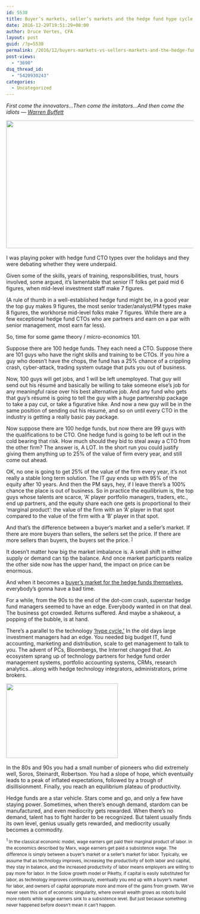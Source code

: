 ```yaml
---
id: 5538
title: Buyer’s markets, seller’s markets and the hedge fund hype cycle
date: 2016-12-29T19:51:29+00:00
author: Druce Vertes, CFA
layout: post
guid: /?p=5538
permalink: /2016/12/buyers-markets-vs-sellers-markets-and-the-hedge-fund-hype-cycle/
post-views:
  - "3690"
dsq_thread_id:
  - "5420930243"
categories:
  - Uncategorized
---
```

_First come the innovators…Then come the imitators…And then come the idiots &#8212; [Warren Buffett](https://hbr.org/2008/10/wisdom-of-warren-buffet-on-imi)_

[<img src="/uploads/2016/12/businessweek.png.CROP_.cq5dam_web_1280_1280_png.png" alt="" width="615" height="343" class="aligncenter size-full wp-image-5539" srcset="/uploads/2016/12/businessweek.png.CROP_.cq5dam_web_1280_1280_png.png 615w, /uploads/2016/12/businessweek.png.CROP_.cq5dam_web_1280_1280_png-300x167.png 300w" sizes="(max-width: 615px) 100vw, 615px" />](http://www.businessweek.com/articles/2013-07-11/why-hedge-funds-glory-days-may-be-gone-for-good)

I was playing poker with hedge fund CTO types over the holidays and they were debating whether they were underpaid. 

Given some of the skills, years of training, responsibilities, trust, hours involved, some argued, it&#8217;s lamentable that senior IT folks get paid mid 6 figures, when mid-level investment staff make 7 figures. 

(A rule of thumb in a well-established hedge fund might be, in a good year the top guy makes 9 figures, the most senior trader/analyst/PM types make 8 figures, the workhorse mid-level folks make 7 figures. While there are a few exceptional hedge fund CTOs who are partners and earn on a par with senior management, most earn far less).

So, time for some game theory / micro-economics 101.

Suppose there are 100 hedge funds. They each need a CTO. Suppose there are 101 guys who have the right skills and training to be CTOs. If you hire a guy who doesn&#8217;t have the chops, the fund has a 25% chance of a crippling crash, cyber-attack, trading system outage that puts you out of business. 

Now, 100 guys will get jobs, and 1 will be left unemployed. That guy will send out his résumé and basically be willing to take someone else&#8217;s job for any meaningful raise over his best alternative job. And any fund who gets that guy&#8217;s résumé is going to tell the guy with a huge partnership package to take a pay cut, or take a figurative hike. And now a new guy will be in the same position of sending out his résumé, and so on until every CTO in the industry is getting a really basic pay package.

Now suppose there are 100 hedge funds, but now there are 99 guys with the qualifications to be CTO. One hedge fund is going to be left out in the cold bearing that risk. How much should they bid to steal away a CTO from the other firm? The answer is, A LOT. In the short run you could justify giving them anything up to 25% of the value of firm every year, and still come out ahead.

OK, no one is going to get 25% of the value of the firm every year, it&#8217;s not really a stable long term solution. The IT guy ends up with 95% of the equity after 10 years. And then the PM says, hey, if I leave there&#8217;s a 100% chance the place is out of business. So in practice the equilibrium is, the top guys whose talents are scarce, &#8216;A&#8217; player portfolio managers, traders, etc., end up partners, and the equity share each one gets is proportional to their &#8216;marginal product&#8217;: the value of the firm with an &#8216;A&#8217; player in that spot compared to the value of the firm with a &#8216;B&#8217; player in that spot.

And that&#8217;s the difference between a buyer&#8217;s market and a seller&#8217;s market. If there are more buyers than sellers, the sellers set the price. If there are more sellers than buyers, the buyers set the price. <small><sup><a href="#1">1</a></sup></small>

It doesn&#8217;t matter how big the market imbalance is. A small shift in either supply or demand can tip the balance. And once market participants realize the other side now has the upper hand, the impact on price can be enormous.

And when it becomes a [buyer&#8217;s market for the hedge funds themselves](https://www.bloomberg.com/news/articles/2016-12-29/hedge-fund-agonistes-not-even-donald-trump-can-ease-the-pain), everybody&#8217;s gonna have a bad time. 

For a while, from the 90s to the end of the dot-com crash, superstar hedge fund managers seemed to have an edge. Everybody wanted in on that deal. The business got crowded. Returns suffered. And maybe a shakeout, a popping of the bubble, is at hand.

There&#8217;s a parallel to the technology [&#8216;hype cycle.&#8217;](https://en.wikipedia.org/wiki/Hype_cycle) In the old days large investment managers had an edge. You needed big budget IT, fund accounting, marketing and distribution, scale to get management to talk to you. The advent of PCs, Bloombergs, the Internet changed that. An ecosystem sprang up of technology partners for hedge fund order management systems, portfolio accounting systems, CRMs, research analytics…along with hedge technology integrators, administrators, prime brokers.

[<img src="/uploads/2016/12/Hype-Cycle-General-300x200.png" alt="" width="300" height="200" class="aligncenter size-medium wp-image-5540" srcset="/uploads/2016/12/Hype-Cycle-General-300x200.png 300w, /uploads/2016/12/Hype-Cycle-General-768x512.png 768w, /uploads/2016/12/Hype-Cycle-General-1024x683.png 1024w, /uploads/2016/12/Hype-Cycle-General.png 1152w" sizes="(max-width: 300px) 100vw, 300px" />](/uploads/2016/12/Hype-Cycle-General.png)

In the 80s and 90s you had a small number of pioneers who did extremely well, Soros, Steinardt, Robertson. You had a slope of hope, which eventually leads to a peak of inflated expectations, followed by a trough of disillisionment. Finally, you reach an equilibrium plateau of productivity. 

Hedge funds are a star vehicle. Stars come and go, and only a few have staying power. Sometimes, when there&#8217;s enough demand, stardom can be manufactured, and even mediocrity gets rewarded. When there&#8217;s no demand, talent has to fight harder to be recognized. But talent usually finds its own level, genius usually gets rewarded, and mediocrity usually becomes a commodity.

<small><sup><a name="1">1</a></sup> In the classical economic model, wage earners get paid their marginal product of labor. In the economics described by Marx, wage earners get paid a subsistence wage. The difference is simply between a buyer&#8217;s market or a seller&#8217;s market for labor. Typically, we assume that as technology improves, increasing the productivity of both labor and capital, they stay in balance, and the increased productivity of labor means employers are willing to pay more for labor. In the Solow growth model or Piketty, if capital is easily substituted for labor, as technology improves continuously, eventually you end up with a buyer&#8217;s market for labor, and owners of capital appropriate more and more of the gains from growth. We&#8217;ve never seen this sort of economic singularity, where overall wealth grows as robots build more robots while wage earners sink to a subsistence level. But just because something never happened before doesn&#8217;t mean it can&#8217;t happen. </small>